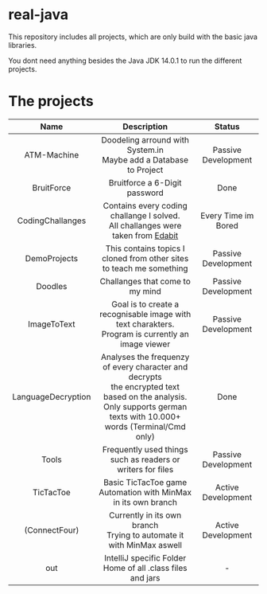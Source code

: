 # real-java
This repository includes all projects, which are only build with the basic java libraries.

You dont need anything besides the Java JDK 14.0.1 to run the different projects.

# The projects
| Name   |      Description     |  Status |
|:----------:|:-------------:|:------:|
| ATM-Machine |  Doodeling arround with System.in <br> Maybe add a Database to Project| Passive Development |
| BruitForce | Bruitforce a 6-Digit password | Done |
| CodingChallanges | Contains every coding challange I solved. <br> All challanges were taken from [Edabit](https://edabit.com/challenges) | Every Time im Bored |
| DemoProjects | This contains topics I cloned from other sites to teach me something | Passive Development |
| Doodles | Challanges that come to my mind | Passive Development |
| ImageToText | Goal is to create a recognisable image with text charakters. <br> Program is currently an image viewer| Passive Development |
| LanguageDecryption | Analyses the frequenzy of every character and decrypts <br> the encrypted text based on the analysis. <br> Only supports german texts with 10.000+ words (Terminal/Cmd only) | Done |
| Tools | Frequently used things such as readers or writers for files | Passive Development |
| TicTacToe | Basic TicTacToe game <br> Automation with MinMax in its own branch | Active Development |
| (ConnectFour) | Currently in its own branch <br> Trying to automate it with MinMax aswell | Active Development |
| out | IntelliJ specific Folder <br> Home of all .class files and jars | - |
